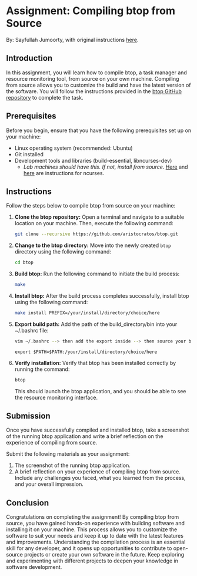 # Assignment: Compiling btop from Source
By: Sayfullah Jumoorty, with original instructions [here](https://github.com/aristocratos/btop#compilation-linux).
## Introduction
In this assignment, you will learn how to compile btop, a task manager and resource monitoring tool, from source on your own machine. Compiling from source allows you to customize the build and have the latest version of the software. You will follow the instructions provided in the [btop GitHub repository](https://github.com/aristocratos/btop#compilation-linux) to complete the task.

## Prerequisites
Before you begin, ensure that you have the following prerequisites set up on your machine:
- Linux operating system (recommended: Ubuntu)
- Git installed
- Development tools and libraries (build-essential, libncurses-dev)
  - *Lab machines should have this. If not, install from source*. [Here](https://github.com/mirror/ncurses/blob/master/INSTALL) and [here](https://github.com/WitsHPC/HPC-InterestGroup/blob/main/tutorials/202304_compiling/ncurses.md) are instructions for ncurses.

## Instructions
Follow the steps below to compile btop from source on your machine:

1. **Clone the btop repository:** Open a terminal and navigate to a suitable location on your machine. Then, execute the following command:
   ```bash
   git clone --recursive https://github.com/aristocratos/btop.git
   ```

2. **Change to the btop directory:** Move into the newly created `btop` directory using the following command:
   ```bash
   cd btop
   ```

3. **Build btop:** Run the following command to initiate the build process:
   ```bash
   make
   ```

4. **Install btop:** After the build process completes successfully, install btop using the following command:
   ```bash
   make install PREFIX=/your/install/directory/choice/here
   ```

6. **Export build path:** Add the path of the build_directory/bin into your ~/.bashrc file:
   ```bash
   vim ~/.bashrc --> then add the export inside --> then source your bashrc file
   ```
   ```
   export $PATH=$PATH:/your/install/directory/choice/here
   ```

6. **Verify installation:** Verify that btop has been installed correctly by running the command:
   ```bash
   btop
   ```

   This should launch the btop application, and you should be able to see the resource monitoring interface.

## Submission
Once you have successfully compiled and installed btop, take a screenshot of the running btop application and write a brief reflection on the experience of compiling from source.

Submit the following materials as your assignment:
1. The screenshot of the running btop application.
2. A brief reflection on your experience of compiling btop from source. Include any challenges you faced, what you learned from the process, and your overall impression.

## Conclusion
Congratulations on completing the assignment! By compiling btop from source, you have gained hands-on experience with building software and installing it on your machine. This process allows you to customize the software to suit your needs and keep it up to date with the latest features and improvements. Understanding the compilation process is an essential skill for any developer, and it opens up opportunities to contribute to open-source projects or create your own software in the future. Keep exploring and experimenting with different projects to deepen your knowledge in software development.
